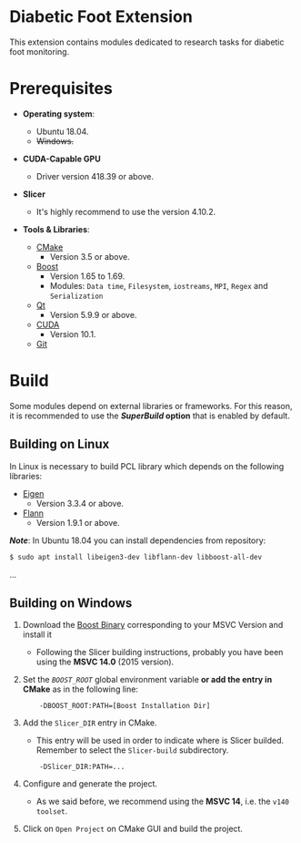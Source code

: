 # Diabetic Foot Extension

This extension contains modules dedicated to research tasks for diabetic foot monitoring. 

# Prerequisites

* **Operating system**:
    * Ubuntu 18.04.
    * ~~Windows.~~

* **CUDA-Capable GPU**
    * Driver version 418.39 or above.


* **Slicer**
    * It's highly recommend to use the version 4.10.2.

* **Tools & Libraries**:
    * [CMake](http://cmake.org/cmake/resources/software.html)
        * Version 3.5 or above.
    * [Boost](https://www.boost.org/)
        * Version 1.65 to 1.69. 
        * Modules: `Data time`, `Filesystem`, `iostreams`, `MPI`, `Regex` and `Serialization` 
    * [Qt](https://www.qt.io/download)
        * Version 5.9.9 or above.
    * [CUDA](https://developer.nvidia.com/cuda-10.1-download-archive-update2)
        * Version 10.1.
    * [Git](http://git-scm.com/downloads)

# Build 

Some modules depend on external libraries or frameworks. For this reason, it is recommended to use the ***SuperBuild* option** that is enabled by default.

## Building on Linux

In Linux is necessary to build PCL library which depends on the following libraries:
* [Eigen](https://eigen.tuxfamily.org/dox/GettingStarted.html)
    * Version 3.3.4 or above.
* [Flann](https://github.com/ahojnnes/flann)
    * Version 1.9.1 or above.

***Note***: In Ubuntu 18.04 you can install dependencies from repository:
``` Bash
$ sudo apt install libeigen3-dev libflann-dev libboost-all-dev
```
...

## Building on Windows

1. Download the [Boost Binary](https://sourceforge.net/projects/boost/files/boost-binaries/) corresponding to your MSVC Version and install it
    * Following the Slicer building instructions, probably you have been using the **MSVC 14.0** (2015 version).
1. Set the *``BOOST_ROOT``* global environment variable **or add the entry in CMake** as in the following line:
    ```
        -DBOOST_ROOT:PATH=[Boost Installation Dir]
    ```
1. Add the ``Slicer_DIR`` entry in CMake. 
    * This entry will be used in order to indicate where is Slicer builded. Remember to select the ``Slicer-build`` subdirectory.
    ```
        -DSlicer_DIR:PATH=...
    ```
1. Configure and generate the project.
    * As we said before, we recommend using the **MSVC 14**, i.e. the ``v140 toolset``.

1. Click on ``Open Project`` on CMake GUI and build the project.
